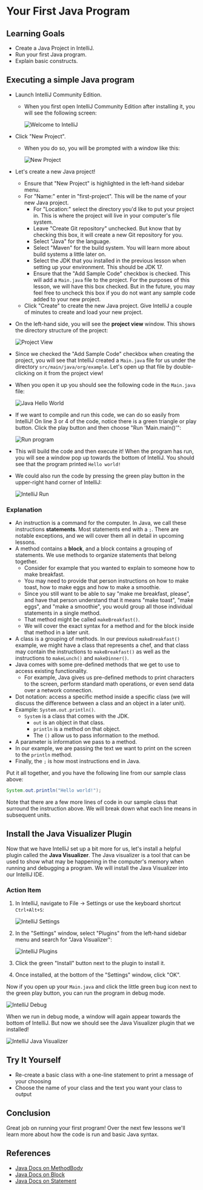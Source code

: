 # Your First Java Program

## Learning Goals

- Create a Java Project in IntelliJ.
- Run your first Java program.
- Explain basic constructs.

## Executing a simple Java program

- Launch IntelliJ Community Edition.
  - When you first open IntelliJ Community Edition after installing it, you will
      see the following screen:

      ![Welcome to IntelliJ ](https://curriculum-content.s3.amazonaws.com/java-mod-1/your-first-java-program/Welcome-to-IntelliJ.png)

- Click "New Project".
  - When you do so, you will be prompted with a window like this:

    ![New Project](https://curriculum-content.s3.amazonaws.com/java-mod-1/your-first-java-program/intellij-new-project-java-17.png)


  
- Let's create a new Java project!
  - Ensure that "New Project" is highlighted in the left-hand sidebar menu.
  - For "Name:" enter in "first-project". This will be the name of your new
      Java project.
    - For "Location:" select the directory you'd like to put your project in.
      This is where the project will live in your computer's file system.
    - Leave "Create Git repository" unchecked. But know that by checking this
      box, it will create a new Git repository for you.
    - Select "Java" for the language.
    - Select "Maven" for the build system. You will learn more about build
      systems a little later on.
    - Select the JDK that you installed in the previous lesson when setting up
      your environment. This should be JDK 17.
    - Ensure that the "Add Sample Code" checkbox is checked. This will add a
      `Main.java` file to the project. For the purposes of this lesson, we will
      have this box checked. But in the future, you may feel free to uncheck
      this box if you do not want any sample code added to your new project.
  - Click "Create" to create the new Java project. Give IntelliJ a couple of
    minutes to create and load your new project.
- On the left-hand side, you will see the **project view** window. This shows
  the directory structure of the project:

  ![Project View](https://curriculum-content.s3.amazonaws.com/java-mod-1/your-first-java-program/intellij-project-view.png)

- Since we checked the "Add Sample Code" checkbox when creating the project,
  you will see that IntelliJ created a `Main.java` file for us under the directory
  `src/main/java/org/example`. Let's open up that file by double-clicking on it
  from the project view!
- When you open it up you should see the following code in the `Main.java` file:

  ![Java Hello World](https://curriculum-content.s3.amazonaws.com/java-mod-1/your-first-java-program/intellij-hello-world.png)

- If we want to compile and run this code, we can do so easily from IntelliJ!
  On line 3 or 4 of the code, notice there is a green triangle or play button.
  Click the play button and then choose "Run 'Main.main()'":

  ![Run program](https://curriculum-content.s3.amazonaws.com/java-mod-1/your-first-java-program/intellij-run-main.png)

- This will build the code and then execute it! When the program has run,
  you will see a window pop up towards the bottom of IntelliJ. You should see
  that the program printed `Hello world!`
- We could also run the code by pressing the green play button in the
  upper-right hand corner of IntelliJ:

  ![IntelliJ Run](https://curriculum-content.s3.amazonaws.com/java-mod-1/your-first-java-program/intellij-play.png)

### Explanation

- An instruction is a command for the computer. In Java, we call these
  instructions **statements**. Most statements end with a `;`. There are notable
  exceptions, and we will cover them all in detail in upcoming lessons.
- A method contains a **block**, and a block contains a grouping of statements.
  We use methods to organize statements that belong together.
  - Consider for example that you wanted to explain to someone how to make
      breakfast.
  - You may need to provide that person instructions on how to make toast, how
      to make eggs and how to make a smoothie.
  - Since you still want to be able to say "make me breakfast, please", and have
      that person understand that it means "make toast", "make eggs", and "make a
      smoothie", you would group all those individual statements in a single
      method.
  - That method might be called `makeBreakfast()`.
  - We will cover the exact syntax for a method and for the block inside
      that method in a later unit.
- A class is a grouping of methods. In our previous `makeBreakfast()` example,
  we might have a class that represents a chef, and that class may contain the
  instructions to `makeBreakfast()` as well as the instructions to `makeLunch()`
  and `makeDinner()`.
- Java comes with some pre-defined methods that we get to use to access existing
  functionality.
  - For example, Java gives us pre-defined methods to print characters to the
      screen, perform standard math operations, or even send data over a network
      connection.
- Dot notation: access a specific method inside a specific class (we will
  discuss the difference between a class and an object in a later unit).
- Example: `System.out.println()`.
  - `System` is a class that comes with the JDK.
    - `out` is an object in that class.
    - `println` is a method on that object.
    - The `()` allow us to pass information to the method.
- A parameter is information we pass to a method.
- In our example, we are passing the text we want to print on the screen to the
  `println` method.
- Finally, the `;` is how most instructions end in Java.

Put it all together, and you have the following line from our sample class
above:

```java
System.out.println("Hello world!");
```

Note that there are a few more lines of code in our sample class that surround
the instruction above. We will break down what each line means in subsequent
units.

## Install the Java Visualizer Plugin

Now that we have IntelliJ set up a bit more for us, let's install a helpful
plugin called the **Java Visualizer**. The Java visualizer is a tool that can be
used to show what may be happening in the computer's memory when running and
debugging a program. We will install the Java Visualizer into our IntelliJ IDE.

### Action Item

1. In IntelliJ, navigate to File -> Settings or use the keyboard shortcut
   `Ctrl+Alt+S`:

   ![IntelliJ Settings](https://curriculum-content.s3.amazonaws.com/java-mod-1/your-first-java-program/intellij-settings.png)

2. In the "Settings" window, select "Plugins" from the left-hand sidebar menu
   and search for "Java Visualizer":

   ![IntelliJ Plugins](https://curriculum-content.s3.amazonaws.com/java-mod-1/your-first-java-program/intellij-plugins.png)

3. Click the green "Install" button next to the plugin to install it.
4. Once installed, at the bottom of the "Settings" window, click "OK".

Now if you open up your `Main.java` and click the little green bug icon next to
the green play button, you can run the program in debug mode.

![IntelliJ Debug](https://curriculum-content.s3.amazonaws.com/java-mod-1/your-first-java-program/intellij-debug.png)

When we run in debug mode, a window will again appear towards the bottom of
IntelliJ. But now we should see the Java Visualizer plugin that we installed!

![IntelliJ Java Visualizer](https://curriculum-content.s3.amazonaws.com/java-mod-1/your-first-java-program/intellij-java-visualizer.png)

## Try It Yourself

- Re-create a basic class with a one-line statement to print a message of your
  choosing
- Choose the name of your class and the text you want your class to output

## Conclusion

Great job on running your first program! Over the next few lessons we'll learn
more about how the code is run and basic Java syntax.

## References

- [Java Docs on MethodBody](https://docs.oracle.com/javase/specs/jls/se17/html/jls-8.html#jls-MethodBody)
- [Java Docs on Block](https://docs.oracle.com/javase/specs/jls/se17/html/jls-14.html#jls-Block)
- [Java Docs on Statement](https://docs.oracle.com/javase/specs/jls/se17/html/jls-14.html#jls-Statement)
